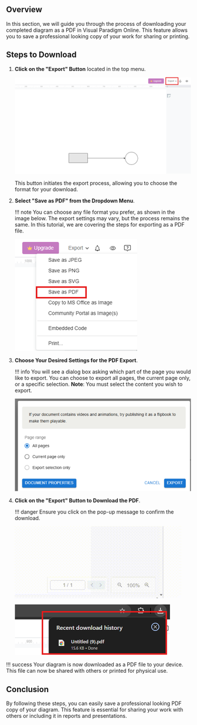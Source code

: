 ## Overview

In this section, we will guide you through the process of downloading your completed diagram as a PDF in Visual Paradigm Online. This feature allows you to save a professional looking copy of your work for sharing or printing.

## Steps to Download

1. **Click on the "Export" Button** located in the top menu.

    ![Export button](./images/export-button.png)

    This button initiates the export process, allowing you to choose the format for your download.

2. **Select "Save as PDF" from the Dropdown Menu**.


    !!! note
        You can choose any file format you prefer, as shown in the image below. The export settings may vary, but the process remains the same. In this tutorial, we are covering the steps for exporting as a PDF file.

    ![Select PDF](./images/file-type.png)

    


3. **Choose Your Desired Settings for the PDF Export**.

    !!! info
        You will see a dialog box asking which part of the page you would like to export. You can choose to export all pages, the current page only, or a specific selection. **Note**: You must select the content you wish to export.

    ![PDF settings](./images/export-setting.png)

4. **Click on the "Export" Button to Download the PDF**.

    !!! danger
        Ensure you click on the pop-up message to confirm the download. 

   ![Download PDF](./images/downloading.gif)

   ![Verify download](./images/verify-download.png)

!!! success
    Your diagram is now downloaded as a PDF file to your device. This file can now be shared with others or printed for physical use.

## Conclusion

By following these steps, you can easily save a professional looking PDF copy of your diagram. This feature is essential for sharing your work with others or including it in reports and presentations.
